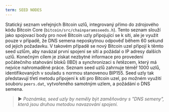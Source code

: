 ```yaml
---
term: SEED NODES
---
```


Statický seznam veřejných Bitcoin uzlů, integrovaný přímo do zdrojového kódu Bitcoin Core (`bitcoin/src/chainparamsseeds.h`). Tento seznam slouží jako spojovací body pro nové Bitcoin uzly připojující se k síti, ale je využit pouze v případě, že DNS semena neposkytnou odpověď během 60 sekund od jejich požadavku. V takovém případě se nový Bitcoin uzel připojí k těmto seed uzlům, aby navázal první spojení se sítí a požádal o IP adresy dalších uzlů. Konečným cílem je získat nezbytné informace pro provedení počátečního stahování bloků (IBD) a synchronizaci s řetězcem, který má nejvíce nahromaděné práce. Seznam seed uzlů zahrnuje téměř 1000 uzlů, identifikovaných v souladu s normou stanovenou BIP155. Seed uzly tak představují třetí metodu připojení k síti pro Bitcoin uzel, po možném využití souboru `peers.dat`, vytvořeného samotným uzlem, a požádání o DNS semena.

> ► *Poznámka, seed uzly by neměly být zaměňovány s "DNS semeny", která jsou druhou metodou navazování spojení.*